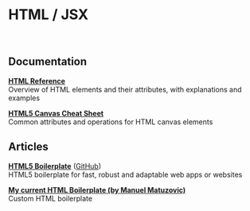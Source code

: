 # HTML / JSX

<br>

## Documentation

**[HTML Reference](https://htmlreference.io)**<br>
Overview of HTML elements and their attributes, with explanations and examples

**[HTML5 Canvas Cheat Sheet](https://simon.html5.org/dump/html5-canvas-cheat-sheet.html)**<br>
Common attributes and operations for HTML canvas elements

## Articles

**[HTML5 Boilerplate](https://html5boilerplate.com)** ([GitHub](https://github.com/h5bp/html5-boilerplate))<br>
HTML5 boilerplate for fast, robust and adaptable web apps or websites

**[My current HTML Boilerplate (by Manuel Matuzovic)](https://www.matuzo.at/blog/html-boilerplate)**<br>
Custom HTML boilerplate
